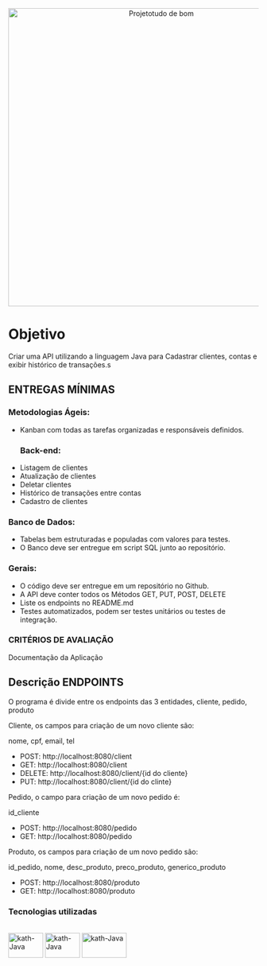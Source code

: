 


<div align = "center">
  <img width="600" alt="Projetotudo de bom" src="https://user-images.githubusercontent.com/90014122/189726261-64d39d6e-4eb1-4c40-b493-fca23b9acc66.png">
  <br>
</div>


<h1>Objetivo</h1>
<p>Criar uma API utilizando a linguagem Java para Cadastrar clientes, contas e exibir histórico de transações.s</p>
<h2>ENTREGAS MÍNIMAS</h2>

<h3>Metodologias Ágeis:</h3>
<ul>
<li>Kanban com todas as tarefas organizadas e responsáveis definidos.
</li>
<h3>Back-end:</h3>
<li>Listagem de clientes</li>
<li>Atualização de clientes</li>
<li>Deletar clientes</li>
<li>Histórico de transações entre contas</li>
<li>Cadastro de clientes</li>
</ul>
<h3>Banco de Dados:</h3>
<ul>
<li>Tabelas bem estruturadas e populadas com valores para testes.</li>
<li>O Banco deve ser entregue em script SQL junto ao repositório.
</li>
 </ul>
<h3>Gerais:</h3>
<ul>
<li>O código deve ser entregue em um repositório no Github.</li>
<li>A API deve conter todos os Métodos GET, PUT, POST, DELETE</li>
<li>Liste os endpoints no README.md</li>
<li>Testes automatizados, podem ser testes unitários ou testes de integração.</li>
 </ul>
<h3>CRITÉRIOS DE AVALIAÇÃO</h3>
 
<p>Documentação da Aplicação</p>

<h2>Descrição ENDPOINTS</h2>
<div>
<p>O programa é divide entre os endpoints das 3 entidades, cliente, pedido, produto
<p>Cliente, os campos para criação de um novo cliente são:</p>
<p>nome, cpf, email, tel</p>
<ul>
<li>POST: http://localhost:8080/client</li>
<li>GET: http://localhost:8080/client</li>
<li>DELETE: http://localhost:8080/client/{id do cliente}</li>
<li>PUT: http://localhost:8080/client/{id do clinte}</li>
</ul>
<p>Pedido, o campo para criação de um novo pedido é:</p>
<p>id_cliente</p>
 <ul>
 <li>POST: http://localhost:8080/pedido</li>
 <li>GET: http://localhost:8080/pedido</li>
 </ul>
 
<p>Produto, os campos para criação de um novo pedido são:</p>
<p>id_pedido, nome, desc_produto, preco_produto, generico_produto</p>
<ul>
<li>POST: http://localhost:8080/produto</li>
<li>GET: http://localhost:8080/produto</li>
</ul>
</div>
<h3>Tecnologias utilizadas</h3>
<div style="display: inline_block"><br>
  <img align="center" alt="kath-Java" height="50" width="70" src="https://cdn.jsdelivr.net/gh/devicons/devicon/icons/java/java-original-wordmark.svg">
  <img align="center" alt="kath-Java" height="50" width="70"  src="https://cdn.jsdelivr.net/gh/devicons/devicon/icons/spring/spring-original-wordmark.svg" />
  <img align="center" alt="kath-Java" height="50" width="90" src="https://cdn.jsdelivr.net/gh/devicons/devicon/icons/mysql/mysql-original-wordmark.svg" />
 </div>
